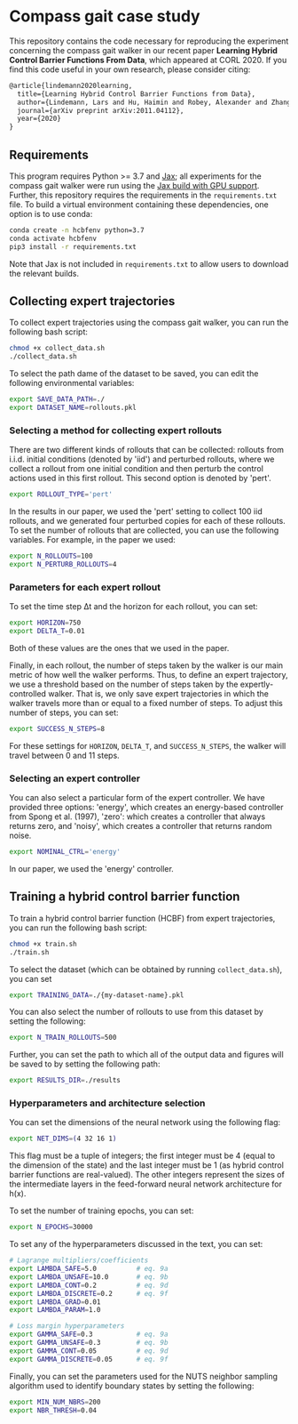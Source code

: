 # Compass gait case study

This repository contains the code necessary for reproducing the experiment concerning the compass gait walker in our recent paper **Learning Hybrid Control Barrier Functions From Data**, which appeared at CORL 2020.  If you find this code useful in your own research, please consider citing:

```latex
@article{lindemann2020learning,
  title={Learning Hybrid Control Barrier Functions from Data},
  author={Lindemann, Lars and Hu, Haimin and Robey, Alexander and Zhang, Hanwen and Dimarogonas, Dimos V and Tu, Stephen and Matni, Nikolai},
  journal={arXiv preprint arXiv:2011.04112},
  year={2020}
}
```

## Requirements

This program requires Python >= 3.7 and [Jax](https://github.com/google/jax); all experiments for the compass gait walker were run using the [Jax build with GPU support](https://github.com/google/jax#pip-installation).  Further, this repository requires the requirements in the `requirements.txt` file.  To build a virtual environment containing these dependencies, one option is to use conda:

```bash
conda create -n hcbfenv python=3.7
conda activate hcbfenv
pip3 install -r requirements.txt
```

Note that Jax is not included in `requirements.txt` to allow users to download the relevant builds.

## Collecting expert trajectories

To collect expert trajectories using the compass gait walker, you can run the following bash script:

```bash
chmod +x collect_data.sh
./collect_data.sh
```

To select the path dame of the dataset to be saved, you can edit the following environmental variables:

```bash
export SAVE_DATA_PATH=./
export DATASET_NAME=rollouts.pkl
```

### Selecting a method for collecting expert rollouts

There are two different kinds of rollouts that can be collected: rollouts from i.i.d. initial conditions (denoted by 'iid') and perturbed rollouts, where we collect a rollout from one initial condition and then perturb the control actions used in this first rollout.  This second option is denoted by 'pert'.  

```bash
export ROLLOUT_TYPE='pert'
```

In the results in our paper, we used the 'pert' setting to collect 100 iid rollouts, and we generated four perturbed copies for each of these rollouts.  To set the number of rollouts that are collected, you can use the following variables.  For example, in the paper we used:

```bash
export N_ROLLOUTS=100
export N_PERTURB_ROLLOUTS=4
```

### Parameters for each expert rollout

To set the time step Δt and the horizon for each rollout, you can set:

```bash
export HORIZON=750
export DELTA_T=0.01
```

Both of these values are the ones that we used in the paper. 

Finally, in each rollout, the number of steps taken by the walker is our main metric of how well the walker performs.  Thus, to define an expert trajectory, we use a threshold based on the number of steps taken by the expertly-controlled walker.  That is, we only save expert trajectories in which the walker travels more than or equal to a fixed number of steps.  To adjust this number of steps, you can set:

```bash
export SUCCESS_N_STEPS=8
```

For these settings for `HORIZON`, `DELTA_T`, and `SUCCESS_N_STEPS`, the walker will travel between 0 and 11 steps.  
 

### Selecting an expert controller

You can also select a particular form of the expert controller.  We have provided three options: 'energy', which creates an energy-based controller from Spong et al. (1997), 'zero': which creates a controller that always returns zero, and 'noisy', which creates a controller that returns random noise.

```bash
export NOMINAL_CTRL='energy'
```

In our paper, we used the 'energy' controller.


## Training a hybrid control barrier function

To train a hybrid control barrier function (HCBF) from expert trajectories, you can run the following bash script:

```bash
chmod +x train.sh
./train.sh
```

To select the dataset (which can be obtained by running `collect_data.sh`), you can set

```bash
export TRAINING_DATA=./{my-dataset-name}.pkl
```

You can also select the number of rollouts to use from this dataset by setting the following:

```bash
export N_TRAIN_ROLLOUTS=500
```

Further, you can set the path to which all of the output data and figures will be saved to by setting the following path:

```bash
export RESULTS_DIR=./results
```

### Hyperparameters and architecture selection

You can set the dimensions of the neural network using the following flag:

```bash
export NET_DIMS=(4 32 16 1)
```

This flag must be a tuple of integers; the first integer must be 4 (equal to the dimension of the state) and the last integer must be 1 (as hybrid control barrier functions are real-valued).  The other integers represent the sizes of the intermediate layers in the feed-forward neural network architecture for h(x).

To set the number of training epochs, you can set:

```bash
export N_EPOCHS=30000
```

To set any of the hyperparameters discussed in the text, you can set:

```bash
# Lagrange multipliers/coefficients
export LAMBDA_SAFE=5.0          # eq. 9a
export LAMBDA_UNSAFE=10.0       # eq. 9b
export LAMBDA_CONT=0.2          # eq. 9d
export LAMBDA_DISCRETE=0.2      # eq. 9f
export LAMBDA_GRAD=0.01
export LAMBDA_PARAM=1.0

# Loss margin hyperparameters
export GAMMA_SAFE=0.3           # eq. 9a
export GAMMA_UNSAFE=0.3         # eq. 9b
export GAMMA_CONT=0.05          # eq. 9d
export GAMMA_DISCRETE=0.05      # eq. 9f
```

Finally, you can set the parameters used for the NUTS neighbor sampling algorithm used to identify boundary states by setting the following:

```bash
export MIN_NUM_NBRS=200
export NBR_THRESH=0.04
```